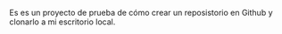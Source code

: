 Es es un proyecto de prueba de cómo crear un reposistorio en Github y clonarlo a mi escritorio local.
